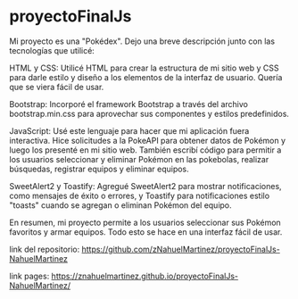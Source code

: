 ﻿# proyectoFinalJs

Mi proyecto es una "Pokédex". Dejo una breve descripción junto con las tecnologías que utilicé:

HTML y CSS: Utilicé HTML para crear la estructura de mi sitio web y CSS para darle estilo y diseño a los elementos de la interfaz de usuario. Quería que se viera fácil de usar.

Bootstrap: Incorporé el framework Bootstrap a través del archivo bootstrap.min.css para aprovechar sus componentes y estilos predefinidos.

JavaScript: Usé este lenguaje para hacer que mi aplicación fuera interactiva. Hice solicitudes a la PokeAPI para obtener datos de Pokémon y luego los presenté en mi sitio web. También escribí código para permitir a los usuarios seleccionar y eliminar Pokémon en las pokebolas, realizar búsquedas, registrar equipos y eliminar equipos.

SweetAlert2 y Toastify: Agregué SweetAlert2 para mostrar notificaciones, como mensajes de éxito o errores, y Toastify para notificaciones estilo "toasts" cuando se agregan o eliminan Pokémon del equipo.

En resumen, mi proyecto permite a los usuarios seleccionar sus Pokémon favoritos y armar equipos. Todo esto se hace en una interfaz fácil de usar.

link del repositorio: https://github.com/zNahuelMartinez/proyectoFinalJs-NahuelMartinez

link pages: https://znahuelmartinez.github.io/proyectoFinalJs-NahuelMartinez/
